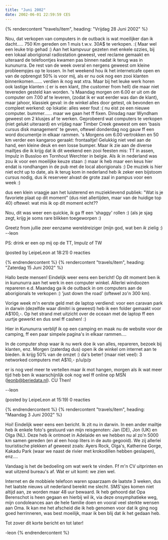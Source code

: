 ```yaml
---
title: "Juni 2002"
date: 2002-06-01 22:59:59 CES
---
```


{% rendercontent "travels/item", heading: "Vrijdag 28 Juni 2002" %}

Nou, dat verkopen van computers in de outback is wat moeilijker dan ik dacht..... 750 Km gereden om 1 muis t.w.v. 30A$ te verkopen. :(
Maar wel een leuke trip gehad :) Aan het kampvuur gezeten met enkele ozzies, bij een lokaal aborigional radiostation geweest, veel reclame gemaakt en uiteraard de telefoontjes kwamen pas binnen nadat ik terug was in kununurra. De rest van de week overal en nergens geweest om kleine probleempjes op te lossen. In het weekend hou ik het internetcafe open en van de opbrengst 50% is voor mij, als er nu ook nog een zooi klanten binnenkomen....... verdien ik nog wat xtra.
Maar bij het leuke werk horen ook lastige klanten :( er is een klant, (the customer from hell) die maar niet tevereden gesteld kan worden. 's Maandag morgen om 6.00 er uit om de computer om 7.00 af te leveren, (zodat ik er wat eerder was dan de klant), maar jahoor, klassiek geval: in de winkel alles door getest, ok bevonden en compleet werkend: op lokatie: alles weer fout :( nu eist ze een nieuwe computer. bummer...... maar we gaan het ff fixen.
Dinsdag naar Wyndham geweest om 2 klusjes af te werken. Geprobeerd wat computers te verkopen (niet gelukt uiteraard) en vrijdag naar Timber Creek geweest om een 'basis cursus disk management' te geven, oftewel donderdag nog gauw ff een word documentje in elkaar rammen.
's Morgens om 6.00 vertrokken en 50 km verder een kangaroo geraakt: frontaaltje!
Gelukkig niet veel aan de hand, een kleine deuk en een losse bumper.
Maar ik zie aan de diverse mailtjes die ik krijg dat ik dit weekend een zooi feesten mis: TT in assen, Impulz in Bussloo en Tornhout Werchter in belgie. Als ik in nederland was zou ik voor een moeilijke keuze staan :) maar ik heb maar een keus hier endat is rondhangen in de pub met de local aborigionals :)
De muziek is hier niet echt up to date, als ik terug kom in nederland heb ik zeker een bijstoom cursus nodig, dus ik reserveer alvast de grote zaal in pampus voor een week :)

dus een klein vraagje aan het luisterend en muzieklievend publiek: "Wat is je favoriete plaat op dit moment" (dus niet allertijden, maar van de huidige top 40) oftewel: wat mis ik op dit moment echt??

Nou, dit was weer een quickie, ik ga ff een 'shaggy' rollen :)
(als je sjag zegt, krijg je soms rare blikken toegeworpen :)

Greetz from jullie zeer eenzame wereldreiziger (mijn god, wat ben _ik_ zielig :)
--leon

PS: drink er een op mij op de TT, Impulz of TW

(posted by LeipeLeon at 18:21) 0 reacties

{% endrendercontent %}
{% rendercontent "travels/item", heading: "Zaterdag 15 Juni 2002" %}

Hallo beste mensen!
Eindelijk weer eens een bericht!
Op dit moment ben ik in kununurra aan het werk in een computer winkel. Allerlei windoozen repareren e.d. Maandag ga ik de outback in om computers aan de aborigionals te verkopen :) 'just down the road' (oftewel zo'n 300 km).

Vorige week m'n eerste geld met de laptop verdiend: voor een caravan park in darwin (dezelfde waar dimitri is geweest) heb ik een folder gemaakt voor A$100,-. Op het strand met uitzicht over de oceaan met de laptop ff een uurtje gewerkt en dus snel ff cashen! :)

Hier in Kununurra verblijf ik op een camping en maak nu de website voor de camping, ff een paar simpele pagina's in elkaar rammen....

In de computer shop waar ik nu werk doe ik van alles, repareren, bezoek bij klanten, enz.
Morgen (zaterdag dus) open ik de winkel om internet aan te bieden. ik krijg 50% van de omzet :) da's beter! (maar niet veel): 3 networked computers met A$10,- p/u/p/p

er is nog veel meer te vertellen maar ik mot hangen, morgen als ik wat meer tijd heb ben ik waarschijnlijk ook nog wel ff online op MSN (leonb@beriedata.nl). CU Then!

--leon

(posted by LeipeLeon at 15:19) 0 reacties

{% endrendercontent %}
{% rendercontent "travels/item", heading: "Maandag 3 Juni 2002" %}

Hoi!
Eindelijk weer eens een bericht. Ik zit nu in darwin. In een ander mailtje heb ik enkele foto's gestuurd van mijn reisgenoten: Jan (DE), Jon (UK) en Olga (NL). Deze heb ik ontmoet in Adelaide en we hebben nu al zo'n 5000 km samen gereden (en al een hoop liters in de auto gegooid). We zij allerlei touristische plekken af geweest zoals: Ayers Rock, Olga's, Katherine Gorge, Kakadu Park (waar we naast de rivier met krokodillen hebben geslapen), enz....

Vandaag is het de bedoeling om wat werk te vinden. Ff m'n CV uitprinten en wat uitzend bureau's af. Wat er uit komt: we zien wel.

Internet en de mobbiele telefoon waren spaarzaam de laatste 3 weken, dus het laatste nieuws uit nederland bereikt me slecht. SMS'sjes komen niet altijd aan, ze worden maar 48 uur bewaard. Ik heb gehoord dat Opa Berenschot is heen gegaan en hierbij wil ik, via deze onsymphatieke weg, mijn condoleances aan de hele familie doen en vooral veel sterkte wensen aan Oma. Ik kan me het afscheid die ik heb genomen voor dat ik ging nog goed herrinneren, was best moeilijk, maar ik ben blij dat ik het gedaan heb.

Tot zover dit korte bericht en tot later!

-leon
{% endrendercontent %}
